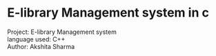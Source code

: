 # E-library Management system in c 
Project: E-library Management system 
<br>
language used: C++
<br>
Author: Akshita Sharma 


